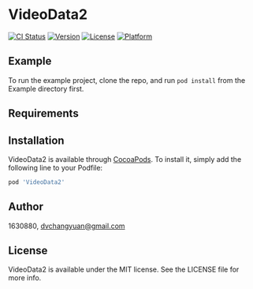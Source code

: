 # VideoData2

[![CI Status](https://img.shields.io/travis/1630880/VideoData2.svg?style=flat)](https://travis-ci.org/1630880/VideoData2)
[![Version](https://img.shields.io/cocoapods/v/VideoData2.svg?style=flat)](https://cocoapods.org/pods/VideoData2)
[![License](https://img.shields.io/cocoapods/l/VideoData2.svg?style=flat)](https://cocoapods.org/pods/VideoData2)
[![Platform](https://img.shields.io/cocoapods/p/VideoData2.svg?style=flat)](https://cocoapods.org/pods/VideoData2)

## Example

To run the example project, clone the repo, and run `pod install` from the Example directory first.

## Requirements

## Installation

VideoData2 is available through [CocoaPods](https://cocoapods.org). To install
it, simply add the following line to your Podfile:

```ruby
pod 'VideoData2'
```

## Author

1630880, dvchangyuan@gmail.com

## License

VideoData2 is available under the MIT license. See the LICENSE file for more info.
